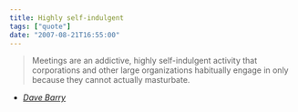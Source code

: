 ```yaml
---
title: Highly self-indulgent
tags: ["quote"]
date: "2007-08-21T16:55:00"
---
```


> Meetings are an addictive, highly self-indulgent activity that corporations and other large organizations habitually engage in only because they cannot actually masturbate.

- <cite>[Dave Barry](http://www.quotedb.com/quotes/773)</cite>
